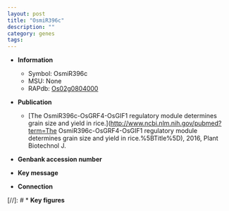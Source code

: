 ```yaml
---
layout: post
title: "OsmiR396c"
description: ""
category: genes
tags: 
---
```


* **Information**  
    + Symbol: OsmiR396c  
    + MSU: None  
    + RAPdb: [Os02g0804000](https://rapdb.dna.affrc.go.jp/locus/?name=Os02g0804000)  

* **Publication**  
    + [The OsmiR396c-OsGRF4-OsGIF1 regulatory module determines grain size and yield in rice.](http://www.ncbi.nlm.nih.gov/pubmed?term=The OsmiR396c-OsGRF4-OsGIF1 regulatory module determines grain size and yield in rice.%5BTitle%5D), 2016, Plant Biotechnol J.

* **Genbank accession number**  

* **Key message**  

* **Connection**  

[//]: # * **Key figures**  


